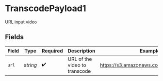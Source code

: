# TranscodePayload1

URL input video


## Fields

| Field                                    | Type                                     | Required                                 | Description                              | Example                                  |
| ---------------------------------------- | ---------------------------------------- | ---------------------------------------- | ---------------------------------------- | ---------------------------------------- |
| `url`                                    | *string*                                 | :heavy_check_mark:                       | URL of the video to transcode            | https://s3.amazonaws.com/bucket/file.mp4 |